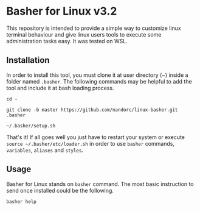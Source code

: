 # Basher for Linux v3.2

This repository is intended to provide a simple way to customize linux terminal behaviour and give linux users tools to execute some administration tasks easy. It was tested on WSL.

## Installation

In order to install this tool, you must clone it at user directory (~) inside a folder named `.basher`. The following commands may be helpful to add the tool and include it at bash loading process.

```
cd ~

git clone -b master https://github.com/nandorc/linux-basher.git .basher

~/.basher/setup.sh
```

That's it! If all goes well you just have to restart your system or execute `source ~/.basher/etc/loader.sh` in order to use `basher` commands, `variables`, `aliases` and `styles`.

## Usage

Basher for Linux stands on `basher` command. The most basic instruction to send once installed could be the following.

```
basher help
```

